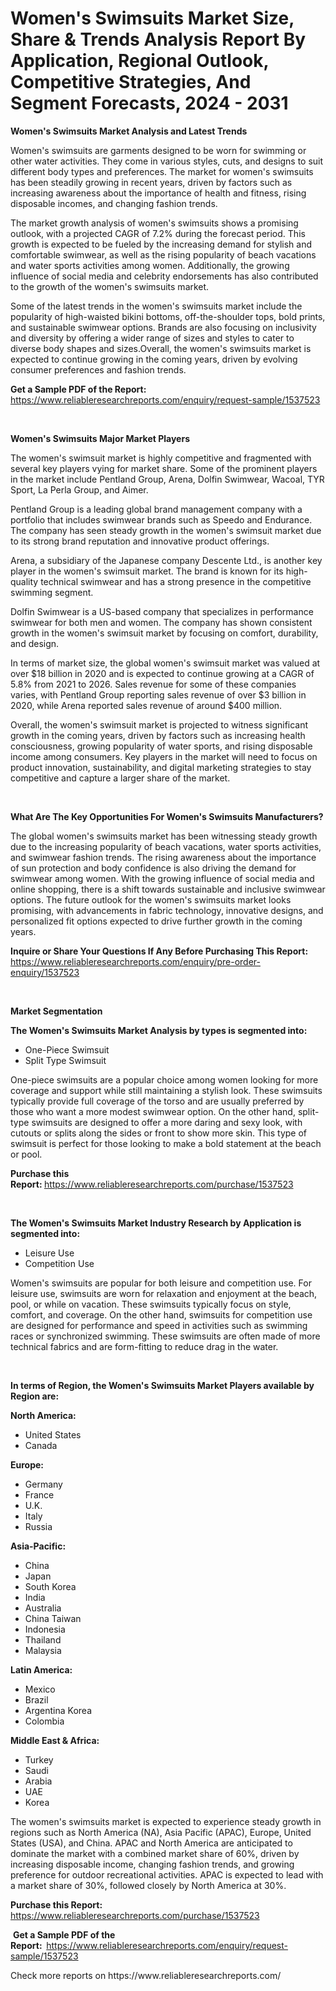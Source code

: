 <p><h1>Women's Swimsuits Market Size, Share & Trends Analysis Report By Application, Regional Outlook, Competitive Strategies, And Segment Forecasts, 2024 - 2031</h1></p><p><strong>Women's Swimsuits Market Analysis and Latest Trends</strong></p>
<p><p>Women's swimsuits are garments designed to be worn for swimming or other water activities. They come in various styles, cuts, and designs to suit different body types and preferences. The market for women's swimsuits has been steadily growing in recent years, driven by factors such as increasing awareness about the importance of health and fitness, rising disposable incomes, and changing fashion trends.</p><p>The market growth analysis of women's swimsuits shows a promising outlook, with a projected CAGR of 7.2% during the forecast period. This growth is expected to be fueled by the increasing demand for stylish and comfortable swimwear, as well as the rising popularity of beach vacations and water sports activities among women. Additionally, the growing influence of social media and celebrity endorsements has also contributed to the growth of the women's swimsuits market.</p><p>Some of the latest trends in the women's swimsuits market include the popularity of high-waisted bikini bottoms, off-the-shoulder tops, bold prints, and sustainable swimwear options. Brands are also focusing on inclusivity and diversity by offering a wider range of sizes and styles to cater to diverse body shapes and sizes.Overall, the women's swimsuits market is expected to continue growing in the coming years, driven by evolving consumer preferences and fashion trends.</p></p>
<p><strong>Get a Sample PDF of the Report:&nbsp;</strong> <a href="https://www.reliableresearchreports.com/enquiry/request-sample/1537523">https://www.reliableresearchreports.com/enquiry/request-sample/1537523</a></p>
<p>&nbsp;</p>
<p><strong>Women's Swimsuits Major Market Players</strong></p>
<p><p>The women's swimsuit market is highly competitive and fragmented with several key players vying for market share. Some of the prominent players in the market include Pentland Group, Arena, Dolfin Swimwear, Wacoal, TYR Sport, La Perla Group, and Aimer.</p><p>Pentland Group is a leading global brand management company with a portfolio that includes swimwear brands such as Speedo and Endurance. The company has seen steady growth in the women's swimsuit market due to its strong brand reputation and innovative product offerings.</p><p>Arena, a subsidiary of the Japanese company Descente Ltd., is another key player in the women's swimsuit market. The brand is known for its high-quality technical swimwear and has a strong presence in the competitive swimming segment.</p><p>Dolfin Swimwear is a US-based company that specializes in performance swimwear for both men and women. The company has shown consistent growth in the women's swimsuit market by focusing on comfort, durability, and design.</p><p>In terms of market size, the global women's swimsuit market was valued at over $18 billion in 2020 and is expected to continue growing at a CAGR of 5.8% from 2021 to 2026. Sales revenue for some of these companies varies, with Pentland Group reporting sales revenue of over $3 billion in 2020, while Arena reported sales revenue of around $400 million.</p><p>Overall, the women's swimsuit market is projected to witness significant growth in the coming years, driven by factors such as increasing health consciousness, growing popularity of water sports, and rising disposable income among consumers. Key players in the market will need to focus on product innovation, sustainability, and digital marketing strategies to stay competitive and capture a larger share of the market.</p></p>
<p>&nbsp;</p>
<p><strong>What Are The Key Opportunities For Women's Swimsuits Manufacturers?</strong></p>
<p><p>The global women's swimsuits market has been witnessing steady growth due to the increasing popularity of beach vacations, water sports activities, and swimwear fashion trends. The rising awareness about the importance of sun protection and body confidence is also driving the demand for swimwear among women. With the growing influence of social media and online shopping, there is a shift towards sustainable and inclusive swimwear options. The future outlook for the women's swimsuits market looks promising, with advancements in fabric technology, innovative designs, and personalized fit options expected to drive further growth in the coming years.</p></p>
<p><strong>Inquire or Share Your Questions If Any Before Purchasing This Report:</strong> <a href="https://www.reliableresearchreports.com/enquiry/pre-order-enquiry/1537523">https://www.reliableresearchreports.com/enquiry/pre-order-enquiry/1537523</a></p>
<p>&nbsp;</p>
<p><strong>Market Segmentation</strong></p>
<p><strong>The Women's Swimsuits Market Analysis by types is segmented into:</strong></p>
<p><ul><li>One-Piece Swimsuit</li><li>Split Type Swimsuit</li></ul></p>
<p><p>One-piece swimsuits are a popular choice among women looking for more coverage and support while still maintaining a stylish look. These swimsuits typically provide full coverage of the torso and are usually preferred by those who want a more modest swimwear option. On the other hand, split-type swimsuits are designed to offer a more daring and sexy look, with cutouts or splits along the sides or front to show more skin. This type of swimsuit is perfect for those looking to make a bold statement at the beach or pool.</p></p>
<p><strong>Purchase this Report:&nbsp;</strong><a href="https://www.reliableresearchreports.com/purchase/1537523">https://www.reliableresearchreports.com/purchase/1537523</a></p>
<p>&nbsp;</p>
<p><strong>The Women's Swimsuits Market Industry Research by Application is segmented into:</strong></p>
<p><ul><li>Leisure Use</li><li>Competition Use</li></ul></p>
<p><p>Women's swimsuits are popular for both leisure and competition use. For leisure use, swimsuits are worn for relaxation and enjoyment at the beach, pool, or while on vacation. These swimsuits typically focus on style, comfort, and coverage. On the other hand, swimsuits for competition use are designed for performance and speed in activities such as swimming races or synchronized swimming. These swimsuits are often made of more technical fabrics and are form-fitting to reduce drag in the water.</p></p>
<p>&nbsp;</p>
<p><strong>In terms of Region, the Women's Swimsuits Market Players available by Region are:</strong></p>
<p>
    <p> <strong> North America: </strong>
        <ul>
            <li>United States</li>
            <li>Canada</li>
        </ul>
        </p> 
    <p> <strong> Europe: </strong>
        <ul>
            <li>Germany</li>
            <li>France</li>
            <li>U.K.</li>
            <li>Italy</li>
            <li>Russia</li>
        </ul>
        </p> 
    <p> <strong> Asia-Pacific: </strong>
        <ul>
            <li>China</li>
            <li>Japan</li>
            <li>South Korea</li>
            <li>India</li>
            <li>Australia</li>
            <li>China Taiwan</li>
            <li>Indonesia</li>
            <li>Thailand</li>
            <li>Malaysia</li>
        </ul>
        </p> 
    <p> <strong> Latin America: </strong>
        <ul>
            <li>Mexico</li>
            <li>Brazil</li>
            <li>Argentina Korea</li>
            <li>Colombia</li>
        </ul>
        </p> 
    <p> <strong> Middle East & Africa: </strong>
        <ul>
            <li>Turkey</li>
            <li>Saudi</li>
            <li>Arabia</li>
            <li>UAE</li>
            <li>Korea</li>
        </ul>
    </p>
    </p>
<p><p>The women's swimsuits market is expected to experience steady growth in regions such as North America (NA), Asia Pacific (APAC), Europe, United States (USA), and China. APAC and North America are anticipated to dominate the market with a combined market share of 60%, driven by increasing disposable income, changing fashion trends, and growing preference for outdoor recreational activities. APAC is expected to lead with a market share of 30%, followed closely by North America at 30%.</p></p>
<p><strong>Purchase this Report: </strong><a href="https://www.reliableresearchreports.com/purchase/1537523">https://www.reliableresearchreports.com/purchase/1537523</a></p>
<p>&nbsp;<strong>Get a Sample PDF of the Report:&nbsp;&nbsp;</strong><a href="https://www.reliableresearchreports.com/enquiry/request-sample/1537523">https://www.reliableresearchreports.com/enquiry/request-sample/1537523</a></p>
<p><strong></strong></p>
<p>Check more reports on https://www.reliableresearchreports.com/</p>